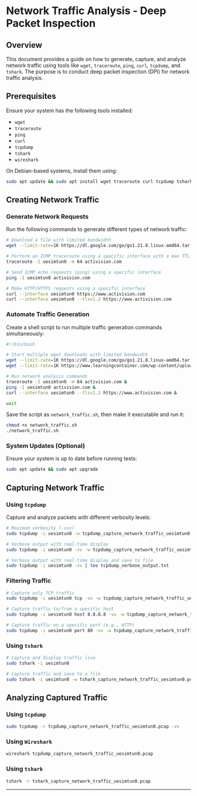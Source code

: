 # Network Traffic Analysis - Deep Packet Inspection

## Overview
This document provides a guide on how to generate, capture, and analyze network traffic using tools like `wget`, `traceroute`, `ping`, `curl`, `tcpdump`, and `tshark`. The purpose is to conduct deep packet inspection (DPI) for network traffic analysis.

## Prerequisites
Ensure your system has the following tools installed:
- `wget`
- `traceroute`
- `ping`
- `curl`
- `tcpdump`
- `tshark`
- `wireshark`

On Debian-based systems, install them using:
```sh
sudo apt update && sudo apt install wget traceroute curl tcpdump tshark wireshark
```

## Creating Network Traffic

### Generate Network Requests
Run the following commands to generate different types of network traffic:
```sh
# Download a file with limited bandwidth
wget --limit-rate=1K https://dl.google.com/go/go1.21.8.linux-amd64.tar.gz

# Perform an ICMP traceroute using a specific interface with a max TTL of 64
traceroute -I uesimtun0 -m 64 activision.com

# Send ICMP echo requests (ping) using a specific interface
ping -I uesimtun0 activision.com

# Make HTTP/HTTPS requests using a specific interface
curl --interface uesimtun0 https://www.activision.com
curl --interface uesimtun0 --tlsv1.2 https://www.activision.com
```

### Automate Traffic Generation
Create a shell script to run multiple traffic generation commands simultaneously:
```sh
#!/bin/bash

# Start multiple wget downloads with limited bandwidth
wget --limit-rate=1K https://dl.google.com/go/go1.21.8.linux-amd64.tar.gz &
wget --limit-rate=1K https://www.learningcontainer.com/wp-content/uploads/2020/05/sample-mp4-file.mp4 &

# Run network analysis commands
traceroute -I uesimtun0 -m 64 activision.com &
ping -I uesimtun0 activision.com &
curl --interface uesimtun0 --tlsv1.2 https://www.activision.com &

wait
```
Save the script as `network_traffic.sh`, then make it executable and run it:
```sh
chmod +x network_traffic.sh
./network_traffic.sh
```

### System Updates (Optional)
Ensure your system is up to date before running tests:
```sh
sudo apt update && sudo apt upgrade
```

## Capturing Network Traffic

### Using `tcpdump`
Capture and analyze packets with different verbosity levels:
```sh
# Maximum verbosity (-vvv)
sudo tcpdump -i uesimtun0 -w tcpdump_capture_network_traffic_uesimtun0.pcap -vvv

# Verbose output with real-time display
sudo tcpdump -i uesimtun0 -vv -w tcpdump_capture_network_traffic_uesimtun0.pcap

# Verbose output with real-time display and save to file
sudo tcpdump -i uesimtun0 -vv | tee tcpdump_verbose_output.txt
```

### Filtering Traffic
```sh
# Capture only TCP traffic
sudo tcpdump -i uesimtun0 tcp -vv -w tcpdump_capture_network_traffic_uesimtun0.pcap

# Capture traffic to/from a specific host
sudo tcpdump -i uesimtun0 host 8.8.8.8 -vv -w tcpdump_capture_network_traffic_uesimtun0.pcap

# Capture traffic on a specific port (e.g., HTTP)
sudo tcpdump -i uesimtun0 port 80 -vv -w tcpdump_capture_network_traffic_uesimtun0.pcap
```

### Using `tshark`
```sh
# Capture and display traffic live
sudo tshark -i uesimtun0

# Capture traffic and save to a file
sudo tshark -i uesimtun0 -w tshark_capture_network_traffic_uesimtun0.pcap
```

## Analyzing Captured Traffic

### Using `tcpdump`
```sh
sudo tcpdump -r tcpdump_capture_network_traffic_uesimtun0.pcap -vv
```

### Using `Wireshark`
```sh
wireshark tcpdump_capture_network_traffic_uesimtun0.pcap
```

### Using `tshark`
```sh
tshark -r tshark_capture_network_traffic_uesimtun0.pcap
```

---
